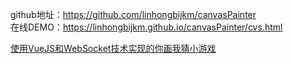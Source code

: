 github地址：https://github.com/linhongbijkm/canvasPainter   
在线DEMO：https://linhongbijkm.github.io/canvasPainter/cvs.html

[使用VueJS和WebSocket技术实现的你画我猜小游戏](https://github.com/jrainlau/draw-something)